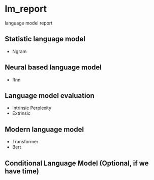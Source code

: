 # lm_report
language model report


## Statistic language model
- Ngram
## Neural based language model
- Rnn
## Language model evaluation
- Intrinsic
Perplexity
- Extrinsic
## Modern language model
- Transformer 
- Bert
## Conditional Language Model (Optional, if we have time)
